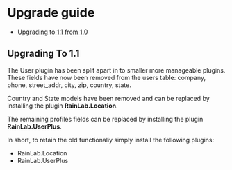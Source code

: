 # Upgrade guide

- [Upgrading to 1.1 from 1.0](#upgrade-1.1)

<a name="upgrade-1.1"></a>
## Upgrading To 1.1

The User plugin has been split apart in to smaller more manageable plugins. These fields have now been removed from the users table: company, phone, street_addr, city, zip, country, state.

Country and State models have been removed and can be replaced by installing the plugin **RainLab.Location**.

The remaining profiles fields can be replaced by installing the plugin **RainLab.UserPlus**.

In short, to retain the old functionaliy simply install the following plugins:

- RainLab.Location
- RainLab.UserPlus
